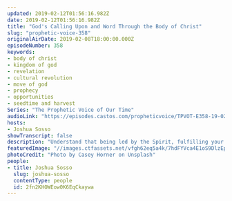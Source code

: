 ```yaml
---
updated: 2019-02-12T01:56:16.982Z
date: 2019-02-12T01:56:16.982Z
title: "God's Calling Upon and Word Through the Body of Christ"
slug: "prophetic-voice-358"
originalAirDate: 2019-02-08T18:00:00.000Z
episodeNumber: 358
keywords:
- body of christ
- kingdom of god
- revelation
- cultural revolution
- move of god
- prophecy
- opportunities
- seedtime and harvest
Series: "The Prophetic Voice of Our Time"
audioLink: "https://episodes.castos.com/propheticvoice/TPVOT-E358-19-02-09-10-God-s-Calling-Upon-and-Word-Through-the-Body.mp3"
hosts:
- Joshua Sosso
showTranscript: false
description: "Understand that being led by the Spirit, fulfilling your calling in the body of Christ, does not necessarily mean that you’re going to be preaching. Being a preacher, standing in front of a podium, that is not the be-all end-all. Some of you are going to be called to be preachers and ministers, but some of you are called into the media industries. Some of you are called into the political sector. Some of you are called into education and the financial sector. Ok, and we know, God knows, that all of those areas need revival. All those areas need the body of Christ in authority. Competent, anointed men and women of God need to be in those industries. So we shouldn’t try to push people just to be a pastor. We shouldn’t put being a pastor up on pedestal because that’s not the ultimate position, ok? Your ultimate position is wherever God sends you. So if God is sending you to the media, that’s the ultimate position for you, ok? Because each of us, we’re the body of Christ, right? We’re made up of different parts..."
featuredImage: "//images.ctfassets.net/vfgh62eq5a4k/7hdFYVca4E1oS9DlzEpVNP/9dbb29363c4fd5048371164f5bf1dca7/casey-horner-1047049-unsplash2.jpg"
photoCredit: "Photo by Casey Horner on Unsplash"
people:
- title: Joshua Sosso
  slug: joshua-sosso
  contentType: people
  id: 2fn2KHOWEow0K6EqCkaywa
---
```

